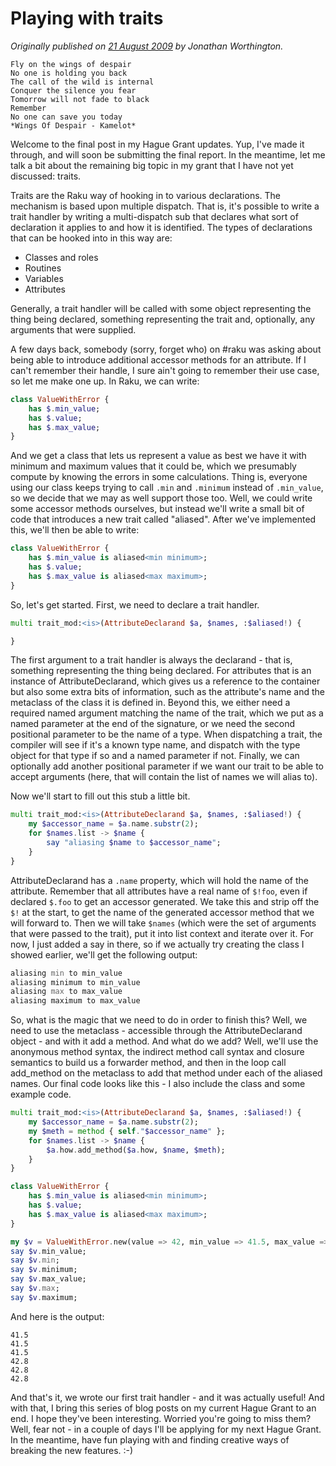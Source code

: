 # Playing with traits
    
*Originally published on [21 August 2009](https://use-perl.github.io/user/JonathanWorthington/journal/39504/) by Jonathan Worthington.*

````
Fly on the wings of despair
No one is holding you back
The call of the wild is internal
Conquer the silence you fear
Tomorrow will not fade to black
Remember
No one can save you today
*Wings Of Despair - Kamelot*
````

Welcome to the final post in my Hague Grant updates. Yup, I've made it through, and will soon be submitting the final report. In the meantime, let me talk a bit about the remaining big topic in my grant that I have not yet discussed: traits.

Traits are the Raku way of hooking in to various declarations. The mechanism is based upon multiple dispatch. That is, it's possible to write a trait handler by writing a multi-dispatch sub that declares what sort of declaration it applies to and how it is identified. The types of declarations that can be hooked into in this way are:

- Classes and roles
- Routines
- Variables
- Attributes

Generally, a trait handler will be called with some object representing the thing being declared, something representing the trait and, optionally, any arguments that were supplied.

A few days back, somebody (sorry, forget who) on #raku was asking about being able to introduce additional accessor methods for an attribute. If I can't remember their handle, I sure ain't going to remember their use case, so let me make one up. In Raku, we can write:

```` raku
class ValueWithError {
    has $.min_value;
    has $.value;
    has $.max_value;
}
````

And we get a class that lets us represent a value as best we have it with minimum and maximum values that it could be, which we presumably compute by knowing the errors in some calculations. Thing is, everyone using our class keeps trying to call `.min` and `.minimum` instead of `.min_value`, so we decide that we may as well support those too. Well, we could write some accessor methods ourselves, but instead we'll write a small bit of code that introduces a new trait called "aliased". After we've implemented this, we'll then be able to write:

```` raku
class ValueWithError {
    has $.min_value is aliased<min minimum>;
    has $.value;
    has $.max_value is aliased<max maximum>;
}
````

So, let's get started. First, we need to declare a trait handler.

```` raku
multi trait_mod:<is>(AttributeDeclarand $a, $names, :$aliased!) {

}
````

The first argument to a trait handler is always the declarand - that is, something representing the thing being declared. For attributes that is an instance of AttributeDeclarand, which gives us a reference to the container but also some extra bits of information, such as the attribute's name and the metaclass of the class it is defined in. Beyond this, we either need a required named argument matching the name of the trait, which we put as a named parameter at the end of the signature, or we need the second positional parameter to be the name of a type. When dispatching a trait, the compiler will see if it's a known type name, and dispatch with the type object for that type if so and a named parameter if not. Finally, we can optionally add another positional parameter if we want our trait to be able to accept arguments (here, that will contain the list of names we will alias to).

Now we'll start to fill out this stub a little bit.

```` raku
multi trait_mod:<is>(AttributeDeclarand $a, $names, :$aliased!) {
    my $accessor_name = $a.name.substr(2);
    for $names.list -> $name {
        say "aliasing $name to $accessor_name";
    }
}
````

AttributeDeclarand has a `.name` property, which will hold the name of the attribute. Remember that all attributes have a real name of `$!foo`, even if declared `$.foo` to get an accessor generated. We take this and strip off the `$!` at the start, to get the name of the generated accessor method that we will forward to. Then we will take `$names` (which were the set of arguments that were passed to the trait), put it into list context and iterate over it. For now, I just added a say in there, so if we actually try creating the class I showed earlier, we'll get the following output:

```` raku
aliasing min to min_value
aliasing minimum to min_value
aliasing max to max_value
aliasing maximum to max_value
````

So, what is the magic that we need to do in order to finish this? Well, we need to use the metaclass - accessible through the AttributeDeclarand object - and with it add a method. And what do we add? Well, we'll use the anonymous method syntax, the indirect method call syntax and closure semantics to build us a forwarder method, and then in the loop call add_method on the metaclass to add that method under each of the aliased names. Our final code looks like this - I also include the class and some example code.

```` raku
multi trait_mod:<is>(AttributeDeclarand $a, $names, :$aliased!) {
    my $accessor_name = $a.name.substr(2);
    my $meth = method { self."$accessor_name" };
    for $names.list -> $name {
        $a.how.add_method($a.how, $name, $meth);
    }
}

class ValueWithError {
    has $.min_value is aliased<min minimum>;
    has $.value;
    has $.max_value is aliased<max maximum>;
}

my $v = ValueWithError.new(value => 42, min_value => 41.5, max_value => 42.8);
say $v.min_value;
say $v.min;
say $v.minimum;
say $v.max_value;
say $v.max;
say $v.maximum;
````

And here is the output:

````
41.5
41.5
41.5
42.8
42.8
42.8
````

And that's it, we wrote our first trait handler - and it was actually useful! And with that, I bring this series of blog posts on my current Hague Grant to an end. I hope they've been interesting. Worried you're going to miss them? Well, fear not - in a couple of days I'll be applying for my next Hague Grant. In the meantime, have fun playing with and finding creative ways of breaking the new features. :-)
